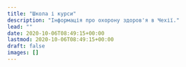```yaml
---
title: "Школа і курси"
description: "Інформація про охорону здоров'я в Чехії."
lead: ""
date: 2020-10-06T08:49:15+00:00
lastmod: 2020-10-06T08:49:15+00:00
draft: false
images: []
---
```

